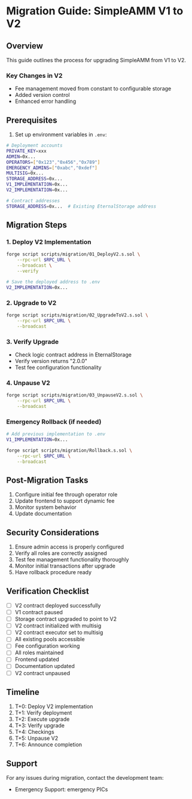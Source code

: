 # Migration Guide: SimpleAMM V1 to V2

## Overview

This guide outlines the process for upgrading SimpleAMM from V1 to V2.

### Key Changes in V2

- Fee management moved from constant to configurable storage
- Added version control
- Enhanced error handling

## Prerequisites

1. Set up environment variables in `.env`:

```bash
# Deployment accounts
PRIVATE_KEY=xxx
ADMIN=0x...
OPERATORS=["0x123","0x456","0x789"]
EMERGENCY_ADMINS=["0xabc","0xdef"]
MULTISIG=0x...
STORAGE_ADDRESS=0x...
V1_IMPLEMENTATION=0x...
V2_IMPLEMENTATION=0x...

# Contract addresses
STORAGE_ADDRESS=0x...  # Existing EternalStorage address
```

## Migration Steps

### 1. Deploy V2 Implementation

```bash
forge script scripts/migration/01_DeployV2.s.sol \
    --rpc-url $RPC_URL \
    --broadcast \
    --verify

# Save the deployed address to .env
V2_IMPLEMENTATION=0x...
```

### 2. Upgrade to V2

```bash
forge script scripts/migration/02_UpgradeToV2.s.sol \
    --rpc-url $RPC_URL \
    --broadcast
```

### 3. Verify Upgrade

- Check logic contract address in EternalStorage
- Verify version returns "2.0.0"
- Test fee configuration functionality

### 4. Unpause V2

```bash
forge script scripts/migration/03_UnpauseV2.s.sol \
    --rpc-url $RPC_URL \
    --broadcast
```

### Emergency Rollback (if needed)

```bash
# Add previous implementation to .env
V1_IMPLEMENTATION=0x...

forge script scripts/migration/Rollback.s.sol \
    --rpc-url $RPC_URL \
    --broadcast
```

## Post-Migration Tasks

1. Configure initial fee through operator role
2. Update frontend to support dynamic fee
3. Monitor system behavior
4. Update documentation

## Security Considerations

1. Ensure admin access is properly configured
2. Verify all roles are correctly assigned
3. Test fee management functionality thoroughly
4. Monitor initial transactions after upgrade
5. Have rollback procedure ready

## Verification Checklist

- [ ] V2 contract deployed successfully
- [ ] V1 contract paused
- [ ] Storage contract upgraded to point to V2
- [ ] V2 contract initialized with multisig
- [ ] V2 contract executor set to multisig
- [ ] All existing pools accessible
- [ ] Fee configuration working
- [ ] All roles maintained
- [ ] Frontend updated
- [ ] Documentation updated
- [ ] V2 contract unpaused

## Timeline

1. T+0: Deploy V2 implementation
2. T+1: Verify deployment
3. T+2: Execute upgrade
4. T+3: Verify upgrade
5. T+4: Checkings
6. T+5: Unpause V2
7. T+6: Announce completion

## Support

For any issues during migration, contact the development team:

- Emergency Support: emergency PICs